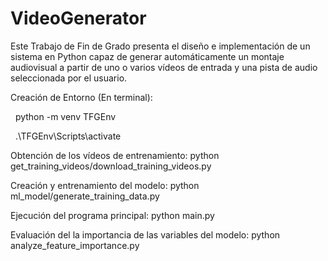 # VideoGenerator

Este Trabajo de Fin de Grado presenta el diseño e implementación de un sistema en Python capaz de generar automáticamente un montaje audiovisual a partir de uno o varios vídeos de entrada y una pista de audio seleccionada por el usuario.





Creación de Entorno (En terminal):



&nbsp;	python -m venv TFGEnv

&nbsp;	.\\TFGEnv\\Scripts\\activate	





Obtención de los vídeos de entrenamiento: python get\_training\_videos/download\_training\_videos.py

Creación y entrenamiento del modelo: python ml\_model/generate\_training\_data.py

Ejecución del programa principal: python main.py

Evaluación del la importancia de las variables del modelo: python analyze\_feature\_importance.py



